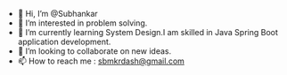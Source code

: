 - 👋 Hi, I’m @Subhankar
- 👀 I’m interested in problem solving.
- 🌱 I’m currently learning System Design.I am skilled in Java Spring Boot application development.
- 💞️ I’m looking to collaborate on new ideas.
- 📫 How to reach me : sbmkrdash@gmail.com

<!---
herosubhankar/herosubhankar is a ✨ special ✨ repository because its `README.md` (this file) appears on your GitHub profile.
You can click the Preview link to take a look at your changes.
--->

